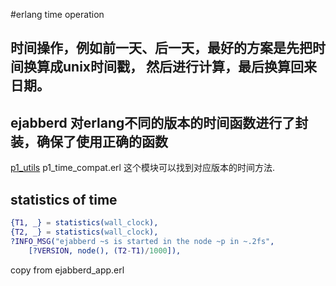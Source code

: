#erlang time operation

## 时间操作，例如前一天、后一天，最好的方案是先把时间换算成unix时间戳， 然后进行计算，最后换算回来日期。

## ejabberd 对erlang不同的版本的时间函数进行了封装，确保了使用正确的函数
[p1_utils](https://github.com/processone/p1_utils)
p1_time_compat.erl 这个模块可以找到对应版本的时间方法.

## statistics of time

``` erlang
{T1, _} = statistics(wall_clock),
{T2, _} = statistics(wall_clock),
?INFO_MSG("ejabberd ~s is started in the node ~p in ~.2fs",
	[?VERSION, node(), (T2-T1)/1000]),

```
copy from ejabberd_app.erl
